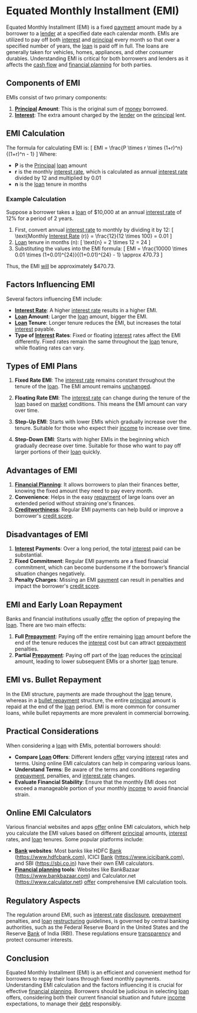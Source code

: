 # Equated Monthly Installment (EMI)

Equated Monthly Installment (EMI) is a fixed [payment](../p/payment.md) amount made by a borrower to a [lender](../l/lender.md) at a specified date each calendar month. EMIs are utilized to pay off both [interest](../i/interest.md) and [principal](../p/principal.md) every month so that over a specified number of years, the [loan](../l/loan.md) is paid off in full. The loans are generally taken for vehicles, homes, appliances, and other consumer durables. Understanding EMI is critical for both borrowers and lenders as it affects the [cash flow](../c/cash_flow.md) and [financial planning](../f/financial_planning.md) for both parties.

## Components of EMI

EMIs consist of two primary components:
1. **[Principal](../p/principal.md) Amount**: This is the original sum of [money](../m/money.md) borrowed.
2. **[Interest](../i/interest.md)**: The extra amount charged by the [lender](../l/lender.md) on the [principal](../p/principal.md) lent.

## EMI Calculation

The formula for calculating EMI is:
\[ EMI = \frac{P \times r \times (1+r)^n}{(1+r)^n - 1} \]
Where:
- **P** is the [Principal](../p/principal.md) [loan](../l/loan.md) amount
- **r** is the monthly [interest rate](../i/interest_rate.md), which is calculated as annual [interest rate](../i/interest_rate.md) divided by 12 and multiplied by 0.01
- **n** is the [loan](../l/loan.md) tenure in months

### Example Calculation

Suppose a borrower takes a [loan](../l/loan.md) of $10,000 at an annual [interest rate](../i/interest_rate.md) of 12% for a period of 2 years. 

1. First, convert annual [interest rate](../i/interest_rate.md) to monthly by dividing it by 12:
   \[ \text{Monthly [Interest Rate](../i/interest_rate.md) (r)} = \frac{12}{12 \times 100} = 0.01 \]
2. [Loan](../l/loan.md) tenure in months (n):
   \[ \text{n} = 2 \times 12 = 24 \]
3. Substituting the values into the EMI formula:
   \[ EMI = \frac{10000 \times 0.01 \times (1+0.01)^{24}}{(1+0.01)^{24} - 1} \approx 470.73 \]

Thus, the EMI [will](../w/will.md) be approximately $470.73.

## Factors Influencing EMI

Several factors influencing EMI include:

- **[Interest Rate](../i/interest_rate.md)**: A higher [interest rate](../i/interest_rate.md) results in a higher EMI.
- **[Loan](../l/loan.md) Amount**: Larger the [loan](../l/loan.md) amount, bigger the EMI.
- **[Loan](../l/loan.md) Tenure**: Longer tenure reduces the EMI, but increases the total [interest](../i/interest.md) payable.
- **Type of [Interest](../i/interest.md) Rates**: Fixed or floating [interest](../i/interest.md) rates affect the EMI differently. Fixed rates remain the same throughout the [loan](../l/loan.md) tenure, while floating rates can vary.

## Types of EMI Plans

1. **Fixed Rate EMI**: The [interest rate](../i/interest_rate.md) remains constant throughout the tenure of the [loan](../l/loan.md). The EMI amount remains [unchanged](../u/unchanged.md).

2. **Floating Rate EMI**: The [interest rate](../i/interest_rate.md) can change during the tenure of the [loan](../l/loan.md) based on [market](../m/market.md) conditions. This means the EMI amount can vary over time.

3. **Step-Up EMI**: Starts with lower EMIs which gradually increase over the tenure. Suitable for those who expect their [income](../i/income.md) to increase over time.

4. **Step-Down EMI**: Starts with higher EMIs in the beginning which gradually decrease over time. Suitable for those who want to pay off larger portions of their [loan](../l/loan.md) quickly.

## Advantages of EMI

1. **[Financial Planning](../f/financial_planning.md)**: It allows borrowers to plan their finances better, knowing the fixed amount they need to pay every month.
2. **Convenience**: Helps in the easy [repayment](../r/repayment.md) of large loans over an extended period without straining one's finances.
3. **[Creditworthiness](../c/creditworthiness.md)**: Regular EMI payments can help build or improve a borrower's [credit score](../c/credit_score.md).

## Disadvantages of EMI

1. **[Interest](../i/interest.md) Payments**: Over a long period, the total [interest](../i/interest.md) paid can be substantial.
2. **Fixed Commitment**: Regular EMI payments are a fixed financial commitment, which can become burdensome if the borrower’s financial situation changes negatively.
3. **Penalty Charges**: Missing an EMI [payment](../p/payment.md) can result in penalties and impact the borrower's [credit score](../c/credit_score.md).

## EMI and Early Loan Repayment

Banks and financial institutions usually [offer](../o/offer.md) the option of prepaying the [loan](../l/loan.md). There are two main effects:

1. **Full [Prepayment](../p/prepayment.md)**: Paying off the entire remaining [loan](../l/loan.md) amount before the end of the tenure reduces the [interest](../i/interest.md) cost but can attract [prepayment](../p/prepayment.md) penalties.
2. **Partial [Prepayment](../p/prepayment.md)**: Paying off part of the [loan](../l/loan.md) reduces the [principal](../p/principal.md) amount, leading to lower subsequent EMIs or a shorter [loan](../l/loan.md) tenure.

## EMI vs. Bullet Repayment

In the EMI structure, payments are made throughout the [loan](../l/loan.md) tenure, whereas in a [bullet repayment](../b/bullet_repayment.md) structure, the entire [principal](../p/principal.md) amount is repaid at the end of the [loan](../l/loan.md) period. EMI is more common for consumer loans, while bullet repayments are more prevalent in commercial borrowing.

## Practical Considerations

When considering a [loan](../l/loan.md) with EMIs, potential borrowers should:

- **Compare [Loan](../l/loan.md) Offers**: Different lenders [offer](../o/offer.md) varying [interest](../i/interest.md) rates and terms. Using online EMI calculators can help in comparing various loans.
- **Understand Terms**: Be aware of the terms and conditions regarding [prepayment](../p/prepayment.md), penalties, and [interest rate](../i/interest_rate.md) changes.
- **Evaluate Financial Stability**: Ensure that the monthly EMI does not exceed a manageable portion of your monthly [income](../i/income.md) to avoid financial strain.

## Online EMI Calculators

Various financial websites and apps [offer](../o/offer.md) online EMI calculators, which help you calculate the EMI values based on different [principal](../p/principal.md) amounts, [interest](../i/interest.md) rates, and [loan](../l/loan.md) tenures. Some popular platforms include:

- **[Bank](../b/bank.md) websites**: Most banks like HDFC [Bank](../b/bank.md) (https://www.hdfcbank.com), ICICI [Bank](../b/bank.md) (https://www.icicibank.com), and SBI (https://sbi.co.in) have their own EMI calculators.
- **[Financial planning](../f/financial_planning.md) tools**: Websites like BankBazaar (https://www.bankbazaar.com) and Calculator.net (https://www.calculator.net) [offer](../o/offer.md) comprehensive EMI calculation tools.

## Regulatory Aspects

The regulation around EMI, such as [interest rate](../i/interest_rate.md) [disclosure](../d/disclosure.md), [prepayment](../p/prepayment.md) penalties, and [loan](../l/loan.md) [restructuring](../r/restructuring.md) guidelines, is governed by central banking authorities, such as the Federal Reserve Board in the United States and the Reserve [Bank](../b/bank.md) of India (RBI). These regulations ensure [transparency](../t/transparency.md) and protect consumer interests.

## Conclusion

Equated Monthly Installment (EMI) is an efficient and convenient method for borrowers to repay their loans through fixed monthly payments. Understanding EMI calculation and the factors influencing it is crucial for effective [financial planning](../f/financial_planning.md). Borrowers should be judicious in selecting [loan](../l/loan.md) offers, considering both their current financial situation and future [income](../i/income.md) expectations, to manage their [debt](../d/debt.md) responsibly.